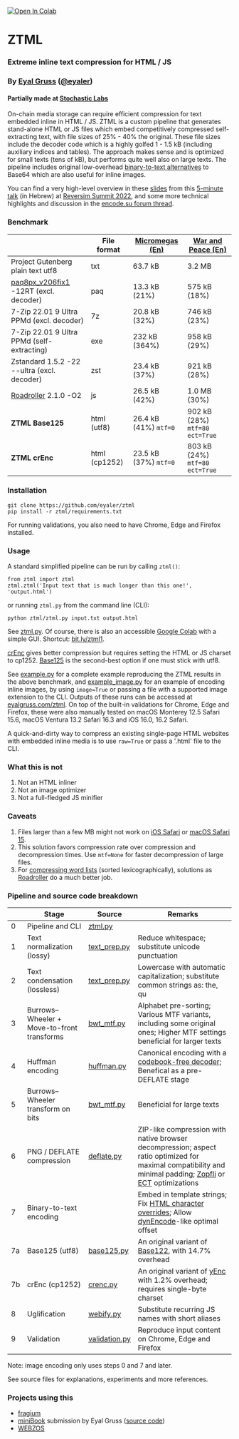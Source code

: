 <a href="https://colab.research.google.com/github/eyaler/ztml/blob/main/ZTML.ipynb"><img src="https://colab.research.google.com/assets/colab-badge.svg" alt="Open In Colab"/></a>

# ZTML

### Extreme inline text compression for HTML / JS
### By [Eyal Gruss](https://eyalgruss.com) ([@eyaler](https://twitter.com/eyaler))

#### Partially made at [Stochastic Labs](http://stochasticlabs.org)

On-chain media storage can require efficient compression for text embedded inline in HTML / JS.
ZTML is a custom pipeline that generates stand-alone HTML or JS files which embed competitively compressed self-extracting text, with file sizes of 25% - 40% the original.
These file sizes include the decoder code which is a highly golfed 1 - 1.5 kB (including auxiliary indices and tables).
The approach makes sense and is optimized for small texts (tens of kB), but performs quite well also on large texts.
The pipeline includes original low-overhead [binary-to-text alternatives](https://en.wikipedia.org/wiki/Binary-to-text_encoding) to Base64 which are also useful for inline images.

You can find a very high-level overview in these [slides](misc/reversim2022_slides.pdf) from this [5-minute talk](https://www.youtube.com/watch?v=7rz_MfAIJnY) (in Hebrew) at [Reversim Summit 2022](https://summit2022.reversim.com), and some more technical highlights and discussion in the [encode.su forum thread](https://encode.su/threads/3973-ZTML-Extreme-inline-text-compression-for-HTML-JS).

### Benchmark
|                                                                                       | File format   | [Micromegas (En)](https://gutenberg.org/files/30123/30123-8.txt) | [War and Peace (En)](https://gutenberg.org/files/2600/2600-0.txt) |
|---------------------------------------------------------------------------------------|---------------|------------------------------------------------------------------|-------------------------------------------------------------------|
| Project Gutenberg plain text utf8                                                     | txt           | 63.7 kB                                                          | 3.2 MB                                                            |
| [paq8px_v206fix1](http://www.mattmahoney.net/dc/text.html#1250) -12RT (excl. decoder) | paq           | 13.3 kB (21%)                                                    | 575 kB (18%)                                                      |
| 7-Zip 22.01 9 Ultra PPMd (excl. decoder)                                              | 7z            | 20.8 kB (32%)                                                    | 746 kB (23%)                                                      |
| 7-Zip 22.01 9 Ultra PPMd (self-extracting)                                            | exe           | 232 kB (364%)                                                    | 958 kB (29%)                                                      |
| Zstandard 1.5.2 -22 --ultra (excl. decoder)                                           | zst           | 23.4 kB (37%)                                                    | 921 kB (28%)                                                      |
| [Roadroller](https://github.com/lifthrasiir/roadroller) 2.1.0 -O2                     | js            | 26.5 kB (42%)                                                    | 1.0 MB (30%)                                                      |
| **ZTML Base125**                                                                      | html (utf8)   | 26.4 kB (41%) `mtf=0`                                            | 902 kB (28%) `mtf=80` `ect=True`                                  |
| **ZTML crEnc**                                                                        | html (cp1252) | 23.5 kB (37%) `mtf=0`                                            | 803 kB (24%) `mtf=80` `ect=True`                                  |

### Installation
```
git clone https://github.com/eyaler/ztml
pip install -r ztml/requirements.txt
```
For running validations, you also need to have Chrome, Edge and Firefox installed.

### Usage
A standard simplified pipeline can be run by calling `ztml()`:
```
from ztml import ztml
ztml.ztml('Input text that is much longer than this one!', 'output.html')
```
or running `ztml.py` from the command line (CLI):
```
python ztml/ztml.py input.txt output.html
```
See [ztml.py](ztml/ztml.py).
Of course, there is also an accessible [Google Colab](https://colab.research.google.com/github/eyaler/ztml/blob/main/ZTML.ipynb) with a simple GUI. Shortcut: [bit.ly/ztml1](https://bit.ly/ztml).

[crEnc](ztml/crenc.py) gives better compression but requires setting the HTML or JS charset to cp1252.
[Base125](ztml/base125.py) is the second-best option if one must stick with utf8. 

See [example.py](example.py) for a complete example reproducing the ZTML results in the above benchmark,
and [example_image.py](example_image.py) for an example of encoding inline images, by using `image=True` or passing a file with a supported image extension to the CLI.
Outputs of these runs can be accessed at [eyalgruss.com/ztml](https://eyalgruss.com/ztml).
On top of the built-in validations for Chrome, Edge and Firefox, these were also manually tested on macOS Monterey 12.5 Safari 15.6, macOS Ventura 13.2 Safari 16.3 and iOS 16.0, 16.2 Safari.

A quick-and-dirty way to compress an existing single-page HTML websites with embedded inline media is to use `raw=True` or pass a '.html' file to the CLI.

### What this is not
1. Not an HTML inliner
2. Not an image optimizer
3. Not a full-fledged JS minifier 

### Caveats
1. Files larger than a few MB might not work on [iOS Safari](https://pqina.nl/blog/canvas-area-exceeds-the-maximum-limit) or [macOS Safari 15](https://bugs.webkit.org/show_bug.cgi?id=230855).
2. This solution favors compression rate over compression and decompression times. Use `mtf=None` for faster decompression of large files.
3. For [compressing word lists](http://golf.horse) (sorted lexicographically), solutions as [Roadroller](https://lifthrasiir.github.io/roadroller) do a much better job.

### Pipeline and source code breakdown
|     | Stage                                      | Source                              | Remarks                                                                                                                                                                                                                                               |
|-----|--------------------------------------------|-------------------------------------|-------------------------------------------------------------------------------------------------------------------------------------------------------------------------------------------------------------------------------------------------------|
| 0   | Pipeline and CLI                           | [ztml.py](ztml/ztml.py)             |                                                                                                                                                                                                                                                       |
| 1   | Text normalization (lossy)                 | [text_prep.py](ztml/text_prep.py)   | Reduce whitespace; substitute unicode punctuation                                                                                                                                                                                                     |
| 2   | Text condensation (lossless)               | [text_prep.py](ztml/text_prep.py)   | Lowercase with automatic capitalization; substitute common strings as: the, qu                                                                                                                                                                        |
| 3   | Burrows–Wheeler + Move-to-front transforms | [bwt_mtf.py](ztml/bwt_mtf.py)       | Alphabet pre-sorting; Various MTF variants, including some original ones; Higher MTF settings beneficial for larger texts                                                                                                                             |
| 4   | Huffman encoding                           | [huffman.py](ztml/huffman.py)       | Canonical encoding with a [codebook-free decoder](https://researchgate.net/publication/3159499_On_the_implementation_of_minimum_redundancy_prefix_codes); Benefical as a pre-DEFLATE stage                                                            |
| 5   | Burrows–Wheeler transform on bits          | [bwt_mtf.py](ztml/bwt_mtf.py)       | Beneficial for large texts                                                                                                                                                                                                                            |
| 6   | PNG / DEFLATE compression                  | [deflate.py](ztml/deflate.py)       | ZIP-like compression with native browser decompression; aspect ratio optimized for maximal compatibility and minimal padding; [Zopfli](https://github.com/google/zopfli) or [ECT](https://github.com/fhanau/Efficient-Compression-Tool) optimizations |
| 7   | Binary-to-text encoding                    |                                     | Embed in template strings; Fix [HTML character overrides](https://html.spec.whatwg.org/multipage/parsing.html#table-charref-overrides); Allow [dynEncode](https://github.com/eshaz/simple-yenc#what-is-dynencode)-like optimal offset                 |
| 7a  | Base125 (utf8)                             | [base125.py](ztml/base125.py)       | An original variant of [Base122](https://blog.kevinalbs.com/base122), with 14.7% overhead                                                                                                                                                             |
| 7b  | crEnc (cp1252)                             | [crenc.py](ztml/crenc.py)           | An original variant of [yEnc](http://www.yenc.org) with 1.2% overhead; requires single-byte charset                                                                                                                                                   |
| 8   | Uglification                               | [webify.py](ztml/webify.py)         | Substitute recurring JS names with short aliases                                                                                                                                                                                                      |
| 9   | Validation                                 | [validation.py](ztml/validation.py) | Reproduce input content on Chrome, Edge and Firefox                                                                                                                                                                                                   |

Note: image encoding only uses steps 0 and 7 and later.

See source files for explanations, experiments and more references.

### Projects using this
- [fragium](https://fragium.com)
- [miniBook](https://xem.github.io/miniBook) submission by Eyal Gruss ([source code](misc/minibook.py))
- [WEBZOS](https://wbtz.github.io)
